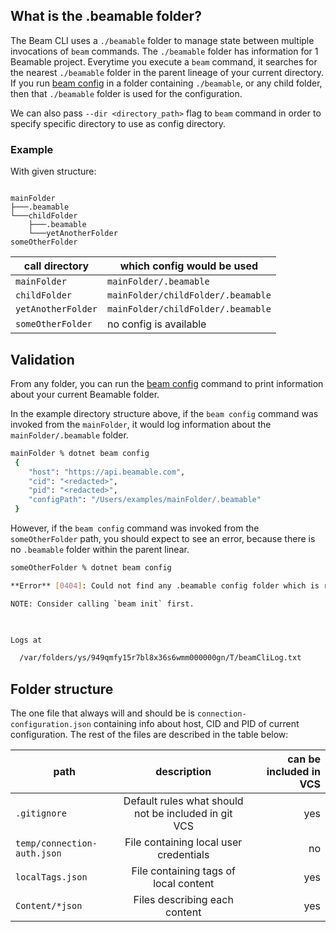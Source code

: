 ## What is the .beamable folder?

The Beam CLI uses a `./beamable` folder to manage state between multiple invocations of `beam` commands. The `./beamable` folder has information for 1 Beamable project.
Everytime you execute a `beam` command, it searches for the nearest `./beamable` folder in the parent lineage of your current directory. If you run [beam config](doc:cli-config) in a folder containing `./beamable`, or any child folder, then that `./beamable` folder is used for the configuration. 

We can also pass `--dir <directory_path>` flag to `beam` command in order to specify specific directory to use as config directory.

### Example

With given structure:
```

mainFolder
├───.beamable
└───childFolder
    ├───.beamable
    └───yetAnotherFolder
someOtherFolder
```

| call directory     | which config would be used         |
| ------------------ | ---------------------------------- |
| `mainFolder`       | `mainFolder/.beamable`             |
| `childFolder`      | `mainFolder/childFolder/.beamable` |
| `yetAnotherFolder` | `mainFolder/childFolder/.beamable` |
| `someOtherFolder`  | no config is available             |


## Validation 

From any folder, you can run the [beam config](doc:cli-config)  command to print information about your current Beamable folder. 

In the example directory structure above, if the `beam config` command was invoked from the `mainFolder`, it would log information about the `mainFolder/.beamable` folder. 
```sh
mainFolder % dotnet beam config
 {                                                             
    "host": "https://api.beamable.com",                        
    "cid": "<redacted>",                                 
    "pid": "<redacted>",                              
    "configPath": "/Users/examples/mainFolder/.beamable" 
 } 
```

However, if the `beam config` command was invoked from the `someOtherFolder` path, you should expect to see an error, because there is no `.beamable` folder within the parent linear. 

```sh
someOtherFolder % dotnet beam config

**Error** [0404]: Could not find any .beamable config folder which is required for this command.

NOTE: Consider calling `beam init` first.

  

Logs at

  /var/folders/ys/949qmfy15r7bl8x36s6wmm000000gn/T/beamCliLog.txt
```

## Folder structure

The one file that always will and should be is `connection-configuration.json` containing info about host, CID and PID of current configuration.
The rest of the files are described in the table below:

| path                        |                     description                      | can be included in VCS |
| --------------------------- | :--------------------------------------------------: | ---------------------: |
| `.gitignore`                | Default rules what should not be included in git VCS |                    yes |
| `temp/connection-auth.json` |        File containing local user credentials        |                     no |
| `localTags.json`            |        File containing tags of local content         |                    yes |
| `Content/*json`             |            Files describing each content             |                    yes |

